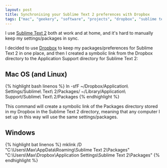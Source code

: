 ```yaml
---
layout: post
title: Synchronising your Sublime Text 2 preferences with Dropbox
tags: ["mac", "geekery", "software", "projects", "dropbox", "sublime text", "downloads"]
---
```


I use [Sublime Text 2](http://www.sublimetext.com/2) both at work and at home, and it's hard to manually keep my settings/packages in sync.

<!-- more -->

I decided to use [Dropbox](http://db.tt/rQKT8rQ) to keep my packages/preferences for Sublime Text 2 in one place, and then I created a symbolic link from the Dropbox directory to the Application Support directory for Sublime Text 2:

## Mac OS (and Linux)
{% highlight bash linenos %}
ln -sfF ~/Dropbox/Application\ Settings/Sublime\ Text\ 2/Packages/ ~/Library/Application\ Support/Sublime\ Text\ 2/Packages
{% endhighlight %}

This command will create a symbolic link of the Packages directory stored in my Dropbox in the Sublime Text 2 directory, meaning that any computer I set up in this way will use the same settings/packages.

## Windows
{% highlight bat linenos %}
mklink /D "C:\Users\Max\AppData\Roaming\Sublime Text 2\Packages" "C:\Users\Max\Dropbox\Application Settings\Sublime Text 2\Packages"
{% endhighlight %}
